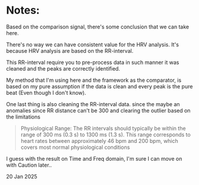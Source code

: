 # Notes:

Based on the comparison signal, there's some conclusion that we can take here.

There's no way we can have consistent value for the HRV analysis. It's because HRV analysis are based on the RR-interval.

This RR-interval require you to pre-process data in such manner it was cleaned and the peaks are correctly identified.

My method that I'm using here and the framework as the comparator, is based on my pure assumption if the data is clean and every peak is the pure beat (Even though I don't know).

One last thing is also cleaning the RR-interval data. since the maybe an anomalies since RR distance can't be 300 and clearing the outlier based on the limitations

> Physiological Range: The RR intervals should typically be within the range of 300 ms (0.3 s) to 1300 ms (1.3 s). This range corresponds to heart rates between approximately 46 bpm and 200 bpm, which covers most normal physiological conditions

I guess with the result on Time and Freq domain, I'm sure I can move on with Caution later..

20 Jan 2025
